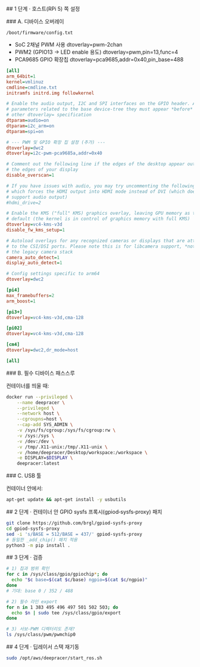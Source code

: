 


## 1 단계 · 호스트(RPi 5) 쪽 설정  

### A. 디바이스 오버레이  

`/boot/firmware/config.txt`

- SoC 2채널 PWM 사용	dtoverlay=pwm-2chan
- PWM2 (GPIO13 → LED enable 용도)	dtoverlay=pwm,pin=13,func=4
- PCA9685 GPIO 확장칩	dtoverlay=pca9685,addr=0x40,pin_base=488

```ini
[all]
arm_64bit=1
kernel=vmlinuz
cmdline=cmdline.txt
initramfs initrd.img followkernel

# Enable the audio output, I2C and SPI interfaces on the GPIO header. As these
# parameters related to the base device-tree they must appear *before* any
# other dtoverlay= specification
dtparam=audio=on
dtparam=i2c_arm=on
dtparam=spi=on

# --- PWM 및 GPIO 확장 칩 설정 (추가) ---
dtoverlay=dwc2
dtoverlay=i2c-pwm-pca9685a,addr=0x40

# Comment out the following line if the edges of the desktop appear outside
# the edges of your display
disable_overscan=1

# If you have issues with audio, you may try uncommenting the following line
# which forces the HDMI output into HDMI mode instead of DVI (which doesn't
# support audio output)
#hdmi_drive=2

# Enable the KMS ("full" KMS) graphics overlay, leaving GPU memory as the
# default (the kernel is in control of graphics memory with full KMS)
dtoverlay=vc4-kms-v3d
disable_fw_kms_setup=1

# Autoload overlays for any recognized cameras or displays that are attached
# to the CSI/DSI ports. Please note this is for libcamera support, *not* for
# the legacy camera stack
camera_auto_detect=1
display_auto_detect=1

# Config settings specific to arm64
dtoverlay=dwc2

[pi4]
max_framebuffers=2
arm_boost=1

[pi3+]
dtoverlay=vc4-kms-v3d,cma-128

[pi02]
dtoverlay=vc4-kms-v3d,cma-128

[cm4]
dtoverlay=dwc2,dr_mode=host

[all]
```

### B. 필수 디바이스 패스스루

컨테이너를 띄울 때:

```bash
docker run --privileged \
    --name deepracer \
    --privileged \
    --network host \
    --cgroupns=host \
    --cap-add SYS_ADMIN \
    -v /sys/fs/cgroup:/sys/fs/cgroup:rw \
    -v /sys:/sys \
    -v /dev:/dev \
    -v /tmp/.X11-unix:/tmp/.X11-unix \
    -v /home/deepracer/Desktop/workspace:/workspace \
    -e DISPLAY=$DISPLAY \
    deepracer:latest
```

### C. USB 툴

컨테이너 안에서:

```bash
apt-get update && apt-get install -y usbutils
```

## 2 단계 · 컨테이너 안 GPIO sysfs 프록시(gpiod‑sysfs‑proxy) 패치

```bash
git clone https://github.com/brgl/gpiod-sysfs-proxy
cd gpiod-sysfs-proxy
sed -i 's/BASE = 512/BASE = 437/' gpiod-sysfs-proxy
# 동일한 _add_chip() 패치 적용
python3 -m pip install .
```

## 3 단계 · 검증

```bash
# 1) 칩과 범위 확인
for c in /sys/class/gpio/gpiochip*; do
  echo "$c base=$(cat $c/base) ngpio=$(cat $c/ngpio)"
done
# 기대: base 0 / 352 / 488

# 2) 필수 라인 export
for n in 1 383 495 496 497 501 502 503; do
  echo $n | sudo tee /sys/class/gpio/export
done

# 3) 서보‑PWM 디렉터리도 존재?
ls /sys/class/pwm/pwmchip0
```

## 4 단계 · 딥레이서 스택 재기동

```bash
sudo /opt/aws/deepracer/start_ros.sh
```